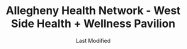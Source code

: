 ---
layout: location-page
date: Last Modified
description: "Local COVID-19 testing is available at Allegheny Health Network - West Side Health + Wellness Pavilion in Erie, Pennsylvania, USA."
permalink: "locations/pennsylvania/erie/allegheny-health-network-west-side-health-wellness-pavilion/"
tags:
  - locations
  - pennsylvania
title: Allegheny Health Network - West Side Health + Wellness Pavilion
uniqueName: allegheny-health-network-west-side-health-wellness-pavilion
state: Pennsylvania
stateAbbr: PA
hood: "Allegheny County"
address: "4247 West Ridge Road"
city: "Erie"
zip: "16506"
zipsNearby: "14710 14712 14716 14718 14720 14722 14723 14724 14726 14751 14041 14728 14756 14048 14166 14730 14732 14733 14061 14736 14062 14063 14738 14740 14742 14081 14701 14702 14747 14750 14752 14757 14758 14767 14129 14769 14772 14775 14135 14781 14136 14782 14138 14783 14784 14785 14168 14787 16110 16401 16475 16111 16402 16403 16311 16404 16432 16312 16313 16113 16114 16314 16405 16316 16406 16317 16407 16410 16411 16412 16444 16413 16321 16322 16501 16502 16503 16504 16505 16506 16507 16508 16509 16510 16511 16512 16514 16515 16522 16530 16531 16534 16538 16541 16544 16546 16550 16553 16563 16565 16415 16323 16124 16416 16417 16420 16125 16327 16130 16421 16422 16131 16328 16329 16133 16134 16374 16423 16424 16426 16335 16388 16427 16428 16430 16301 16340 16341 16342 16343 16344 16345 16433 16145 16319 16346 16151 16434 16435 16436 16153 16350 16351 16352 16353 16354 16360 16154 16438 16362 16440 16364 16365 16366 16367 16368 16369 16441 16442 16370 16443 16371 44003 44004 44005 44010 44404 44030 44032 44417 44418 44041 44424 44047 44048 44428 44057 44064 44450 44068 44453 44076 44081 44082 44084 44085 44086 44088 44093 44099 16532 16533 16554" 
mapUrl: "http://maps.apple.com/?q=Allegheny+Health+Network+-+West+Side+Health+Wellness+Pavilion&address=4247+West+Ridge+Road,Erie,Pennsylvania,16506"
locationType: Drive-thru
phone: "412-689-7348"
website: "https://www.ahn.org/coronavirus/where-to-go-for-help/testing"
onlineBooking: undefined
closed: undefined
closedUpdate: April 22nd, 2020
notes: "By appointment only. Requires doctor's referral. Only for individuals with symptoms. Requires phone screen."
days: Weekdays
hours: 9AM-5PM
altDays: Saturdays
altHours: 9AM-1PM
ctaMessage: Learn more
ctaUrl: "https://www.ahn.org/coronavirus/where-to-go-for-help/testing"
---